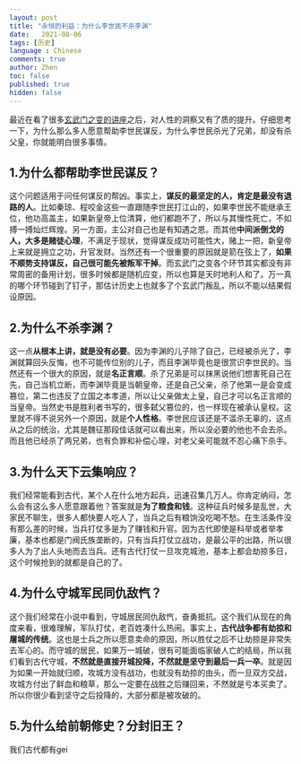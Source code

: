 ```yaml
---
layout: post
title: "永恒的利益：为什么李世民不杀李渊"
date:   2021-08-06
tags: [历史]
language : Chinese
comments: true
author: Zhen
toc: false
published: true
hidden: false
---
```

最近在看了很多[玄武门之变的讲座](https://youtu.be/-EiKqFo029A)之后，对人性的洞察又有了质的提升。仔细思考一下，为什么那么多人愿意帮助李世民谋反，为什么李世民杀光了兄弟，却没有杀父皇，你就能明白很多事情。

## 1.为什么都帮助李世民谋反？
这个问题适用于问任何谋反的帮凶。事实上，**谋反的最坚定的人，肯定是最没有退路的人**。比如秦琼、程咬金这些一直跟随李世民打江山的，如果李世民不能继承王位，他功高盖主，如果新皇帝上位清算，他们都跑不了，所以与其慢性死亡，不如搏一搏灿烂辉煌。另一方面，主公对自己也是有知遇之恩。而其他**中间派倒戈的人，大多是赌徒心理**，不满足于现状，觉得谋反成功可能性大，赌上一把，新皇帝上来就是拥立之功，升官发财。当然还有一个很重要的原因就是箭在弦上了，**如果不顺势支持谋反，自己很可能先被叛军干掉**。而玄武门之变各个环节其实都没有非常周密的备用计划，很多时候都是随机应变，所以也算是天时地利人和了。万一真的哪个环节碰到了钉子，那估计历史上也就多了个玄武门叛乱，所以不能以结果假设原因。

## 2.为什么不杀李渊？
这一点**从根本上讲，就是没有必要**。因为李渊的儿子除了自己，已经被杀光了，李渊就算回头反悔，也不可能传位别的儿子，而且李渊毕竟也是很赏识李世民的。当然还有一个很大的原因，就是**名正言顺**。杀了兄弟是可以抹黑说他们想害死自己在先，自己当机立断，而李渊毕竟是当朝皇帝，还是自己父亲，杀了他第一是会变成篡位，第二也违反了立国之本孝道，所以让父亲做太上皇，自己才可以名正言顺的当皇帝。当然史书是胜利者书写的，很多弑父篡位的，也一样现在被承认皇权。这里就不得不说另外一个原因，就是**个人性格**。李世民应该还是不滥杀无辜的，这点从之后的统治，尤其是魏征那段佳话就可以看出来，所以没必要的他也不会去杀。而且他已经杀了两兄弟，也有负罪和补偿心理，对老父亲可能就不忍心痛下杀手。

## 3.为什么天下云集响应？
我们经常能看到古代，某个人在什么地方起兵，迅速召集几万人。你肯定纳闷，怎么会有这么多人愿意跟着他？答案就是**为了粮食和钱**。这种征兵时候多是乱世，大家民不聊生，很多人都快要人吃人了，当兵之后有粮饷没吃喝不愁。在生活条件没有那么差的时候，当兵打仗多是为了赚钱和升官。因为古代即使是科举或者举孝廉，基本也都是门阀氏族垄断的，只有当兵打仗立战功，是最公平的出路，所以很多人为了出人头地而去当兵。还有古代打仗一旦攻克城池，基本上都会劫掠多日，这个时候抢到的就都是自己的了。

## 4.为什么守城军民同仇敌忾？
这个我们经常在小说中看到，守城居民同仇敌忾，奋勇抵抗。这个我们从现在的角度来看，很难理解，军队打仗，老百姓凑什么热闹。事实上，**古代战争都有劫掠和屠城的传统**。这也是士兵之所以愿意卖命的原因，所以胜仗之后不让劫掠是非常失去军心的。而守城的居民，如果万一城破，很有可能面临家破人亡的结局，所以我们看到古代守城，**不然就是直接开城投降，不然就是坚守到最后一兵一卒**。就是因为如果一开始就归顺，攻城方没有战功，也就没有劫掠的由头，而一旦双方交战，攻城方付出了鲜血和粮草，那么一定要在战胜之后赚回来，不然就是亏本买卖了。所以你很少看到坚守之后投降的，大部分都是被攻破的。

## 5.为什么给前朝修史？分封旧王？
我们古代都有gei
<!--stackedit_data:
eyJoaXN0b3J5IjpbMzg4NDk3MTg0XX0=
-->